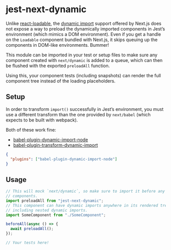 # jest-next-dynamic

Unlike [react-loadable](https://github.com/jamiebuilds/react-loadable), the
[dynamic import](https://github.com/zeit/next.js#dynamic-import) support
offered by Next.js does not expose a way to preload the dynamically imported
components in Jest’s environment (which mimics a DOM environment). Even if you
get a handle on the `Loadable` component bundled with Next.js, it skips queuing
up the components in DOM-like environments. Bummer!

This module can be imported in your test or setup files to make sure any
component created with `next/dynamic` is added to a queue, which can then be
flushed with the exported `preloadAll` function.

Using this, your component tests (including snapshots) can render the full
component tree instead of the loading placeholders.

## Setup

In order to transform `import()` successfully in Jest’s environment, you must
use a different transform than the one provided by `next/babel` (which expects
to be built with webpack).

Both of these work fine:

- [babel-plugin-dynamic-import-node](https://www.npmjs.com/package/babel-plugin-dynamic-import-node)
- [babel-plugin-transform-dynamic-import](https://www.npmjs.com/package/babel-plugin-transform-dynamic-import)

```json
{
  "plugins": ["babel-plugin-dynamic-import-node"]
}
```

## Usage

```js
// This will mock `next/dynamic`, so make sure to import it before any of your
// components.
import preloadAll from "jest-next-dynamic";
// This component can have dynamic imports anywhere in its rendered tree,
// including nested dynamic imports.
import SomeComponent from "./SomeComponent";

beforeAll(async () => {
  await preloadAll();
});

// Your tests here!
```
